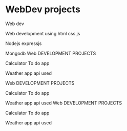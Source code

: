 # WebDev projects
Web dev

Web development using html css js

Nodejs expressjs

Mongodb
Web DEVELOPMENT PROJECTS

Calculator
To do app

Weather app api used


Web DEVELOPMENT PROJECTS

Calculator
To do app

Weather app api used
Web DEVELOPMENT PROJECTS

Calculator
To do app

Weather app api used
